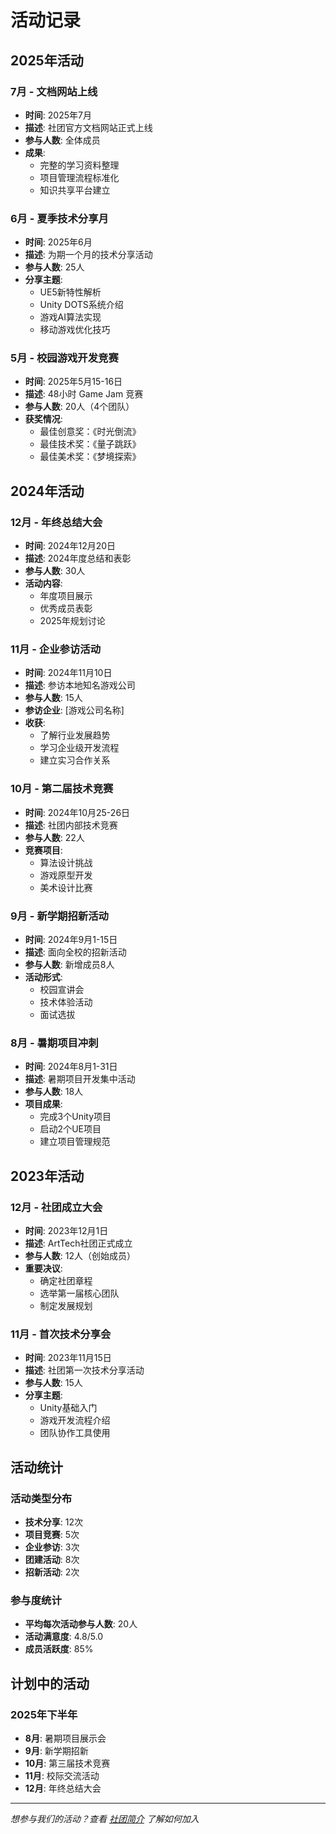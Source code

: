 # 活动记录

## 2025年活动

### 7月 - 文档网站上线
- **时间**: 2025年7月
- **描述**: 社团官方文档网站正式上线
- **参与人数**: 全体成员
- **成果**: 
  - 完整的学习资料整理
  - 项目管理流程标准化
  - 知识共享平台建立

### 6月 - 夏季技术分享月
- **时间**: 2025年6月
- **描述**: 为期一个月的技术分享活动
- **参与人数**: 25人
- **分享主题**:
  - UE5新特性解析
  - Unity DOTS系统介绍
  - 游戏AI算法实现
  - 移动游戏优化技巧

### 5月 - 校园游戏开发竞赛
- **时间**: 2025年5月15-16日
- **描述**: 48小时 Game Jam 竞赛
- **参与人数**: 20人（4个团队）
- **获奖情况**:
  - 最佳创意奖：《时光倒流》
  - 最佳技术奖：《量子跳跃》
  - 最佳美术奖：《梦境探索》

## 2024年活动

### 12月 - 年终总结大会
- **时间**: 2024年12月20日
- **描述**: 2024年度总结和表彰
- **参与人数**: 30人
- **活动内容**:
  - 年度项目展示
  - 优秀成员表彰
  - 2025年规划讨论

### 11月 - 企业参访活动
- **时间**: 2024年11月10日
- **描述**: 参访本地知名游戏公司
- **参与人数**: 15人
- **参访企业**: [游戏公司名称]
- **收获**:
  - 了解行业发展趋势
  - 学习企业级开发流程
  - 建立实习合作关系

### 10月 - 第二届技术竞赛
- **时间**: 2024年10月25-26日
- **描述**: 社团内部技术竞赛
- **参与人数**: 22人
- **竞赛项目**:
  - 算法设计挑战
  - 游戏原型开发
  - 美术设计比赛

### 9月 - 新学期招新活动
- **时间**: 2024年9月1-15日
- **描述**: 面向全校的招新活动
- **参与人数**: 新增成员8人
- **活动形式**:
  - 校园宣讲会
  - 技术体验活动
  - 面试选拔

### 8月 - 暑期项目冲刺
- **时间**: 2024年8月1-31日
- **描述**: 暑期项目开发集中活动
- **参与人数**: 18人
- **项目成果**:
  - 完成3个Unity项目
  - 启动2个UE项目
  - 建立项目管理规范

## 2023年活动

### 12月 - 社团成立大会
- **时间**: 2023年12月1日
- **描述**: ArtTech社团正式成立
- **参与人数**: 12人（创始成员）
- **重要决议**:
  - 确定社团章程
  - 选举第一届核心团队
  - 制定发展规划

### 11月 - 首次技术分享会
- **时间**: 2023年11月15日
- **描述**: 社团第一次技术分享活动
- **参与人数**: 15人
- **分享主题**:
  - Unity基础入门
  - 游戏开发流程介绍
  - 团队协作工具使用

## 活动统计

### 活动类型分布
- **技术分享**: 12次
- **项目竞赛**: 5次
- **企业参访**: 3次
- **团建活动**: 8次
- **招新活动**: 2次

### 参与度统计
- **平均每次活动参与人数**: 20人
- **活动满意度**: 4.8/5.0
- **成员活跃度**: 85%

## 计划中的活动

### 2025年下半年
- **8月**: 暑期项目展示会
- **9月**: 新学期招新
- **10月**: 第三届技术竞赛
- **11月**: 校际交流活动
- **12月**: 年终总结大会

---

*想参与我们的活动？查看 [社团简介](简介.md) 了解如何加入*
